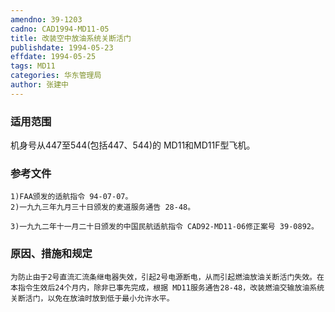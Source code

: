 ```yaml
---
amendno: 39-1203
cadno: CAD1994-MD11-05
title: 改装空中放油系统关断活门
publishdate: 1994-05-23
effdate: 1994-05-25
tags: MD11
categories: 华东管理局
author: 张建中
---
```


### 适用范围 
机身号从447至544(包括447、544)的 MD11和MD11F型飞机。

### 参考文件
    1)FAA颁发的适航指令 94-07-07。
    2)一九九三年九月三十日颁发的麦道服务通告 28-48。

    3)一九九二年十一月二十日颁发的中国民航适航指令 CAD92-MD11-06修正案号 39-0892。

### 原因、措施和规定 
    为防止由于2号直流汇流条继电器失效，引起2号电源断电，从而引起燃油放油关断活门失效。在本指令生效后24个月内，除非已事先完成，根据 MD11服务通告28-48，改装燃油交输放油系统关断活门，以免在放油时放到低于最小允许水平。
